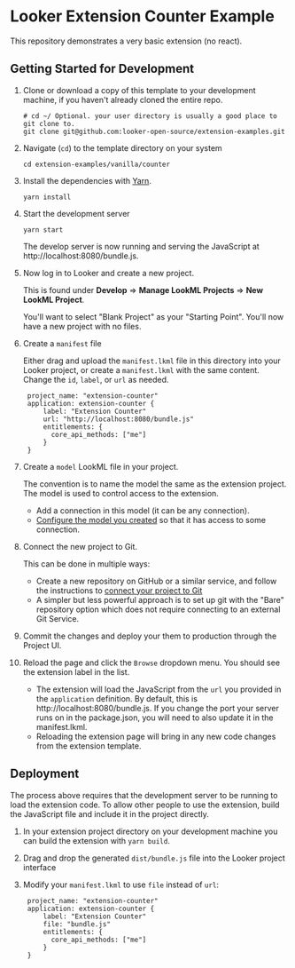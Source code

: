 # Looker Extension Counter Example

This repository demonstrates a very basic extension (no react).

## Getting Started for Development

1. Clone or download a copy of this template to your development machine, if you haven't already cloned the entire repo.

   ```
   # cd ~/ Optional. your user directory is usually a good place to git clone to.
   git clone git@github.com:looker-open-source/extension-examples.git
   ```

2. Navigate (`cd`) to the template directory on your system

   ```
   cd extension-examples/vanilla/counter
   ```

2. Install the dependencies with [Yarn](https://yarnpkg.com/).

   ```
   yarn install
   ```

3. Start the development server

   ```
   yarn start
   ```

   The develop server is now running and serving the JavaScript at http://localhost:8080/bundle.js.

4. Now log in to Looker and create a new project.

   This is found under **Develop** => **Manage LookML Projects** => **New LookML Project**.

   You'll want to select "Blank Project" as your "Starting Point". You'll now have a new project with no files.

5. Create a `manifest` file

   Either drag and upload the `manifest.lkml` file in this directory into your Looker project, or create a `manifest.lkml` with the same content. Change the `id`, `label`, or `url` as needed.

   ```
    project_name: "extension-counter"
    application: extension-counter {
        label: "Extension Counter"
        url: "http://localhost:8080/bundle.js"
        entitlements: {
          core_api_methods: ["me"]
        }
    }
   ```

6. Create a `model` LookML file in your project.

   The convention is to name the model the same as the extension project. The model is used to control access to the extension.

   - Add a connection in this model (it can be any connection).
   - [Configure the model you created](https://docs.looker.com/data-modeling/getting-started/create-projects#configuring_a_model) so that it has access to some connection.

7. Connect the new project to Git.

   This can be done in multiple ways:

   - Create a new repository on GitHub or a similar service, and follow the instructions to [connect your project to Git](https://docs.looker.com/data-modeling/getting-started/setting-up-git-connection)
   - A simpler but less powerful approach is to set up git with the "Bare" repository option which does not require connecting to an external Git Service.

8. Commit the changes and deploy your them to production through the Project UI.

9. Reload the page and click the `Browse` dropdown menu. You should see the extension label in the list.

   - The extension will load the JavaScript from the `url` you provided in the `application` definition. By default, this is http://localhost:8080/bundle.js. If you change the port your server runs on in the package.json, you will need to also update it in the manifest.lkml.
   - Reloading the extension page will bring in any new code changes from the extension template.

## Deployment

The process above requires that the development server to be running to load the extension code. To allow other people to use the extension, build the JavaScript file and include it in the project directly.

1. In your extension project directory on your development machine you can build the extension with `yarn build`.
2. Drag and drop the generated `dist/bundle.js` file into the Looker project interface
3. Modify your `manifest.lkml` to use `file` instead of `url`:

   ```
    project_name: "extension-counter"
    application: extension-counter {
        label: "Extension Counter"
        file: "bundle.js"
        entitlements: {
          core_api_methods: ["me"]
        }
    }
   ```
